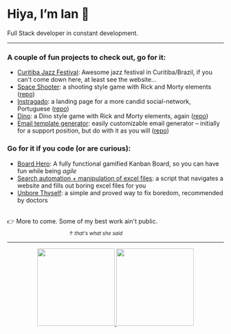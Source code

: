 # Hiya, I’m Ian 👋
Full Stack developer in constant development.

<hr>

<h3>A couple of fun projects to check out, go for it:</h3>

- <a href="https://www.curitibajazzfestival.com.br">Curitiba Jazz Festival</a>: Awesome jazz festival in Curitiba/Brazil, if you can't come down here, at least see the website...
- <a href="https://ianisout.github.io/spaceshooter-project/">Space Shooter</a>: a shooting style game with Rick and Morty elements (<a href="https://github.com/ianisout/spaceshooter-project">repo</a>)
- <a href="https://ianisout.github.io/instragado/">Instragado</a>: a landing page for a more candid social-network, Portuguese (<a href="https://github.com/ianisout/instragado">repo</a>)
- <a href="https://ianisout.github.io/dino-game-rick/">Dino</a>: a Dino style game with Rick and Morty elements, again (<a href="https://github.com/ianisout/dino-game-rick">repo</a>)
- <a href="https://ianisout.github.io/email-template-generator/">Email template generator</a>: easily customizable email generator – initially for a support position, but do with it as you will (<a href="https://github.com/ianisout/email-template-generator">repo</a>)

### Go for it if you code (or are curious):
- <a href="https://github.com/ianisout/BoardHero">Board Hero</a>: A fully functional gamified Kanban Board, so you can have fun while being _agile_
- <a href="https://github.com/ianisout/search-automation-xlsx">Search automation + manipulation of excel files</a>: a script that navigates a website and fills out boring excel files for you
- <a href="https://github.com/ianisout/unbore-thyself">Unbore Thyself</a>: a simple and proved way to fix boredom, recommended by doctors
<br>
👉 More to come. Some of my best work ain't public.<br>
⠀⠀⠀⠀⠀⠀⠀⠀⠀⠀⠀⠀⠀⠀<sub><i>↑ that's what she said</i></sub>
<br>

<hr>

<div align="center">
  <a href="https://github.com/ianisout">
  <img height="180em" src="https://github-readme-stats.vercel.app/api?username=ianisout&show_icons=true&theme=github_dark&include_all_commits=true"/>
  <img height="180em" src="https://github-readme-stats.vercel.app/api/top-langs/?username=ianisout&layout=compact&langs_count=7&theme=github_dark"/>
</div>

